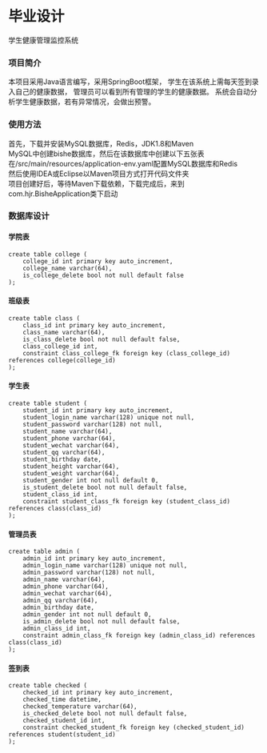 # 毕业设计
学生健康管理监控系统  

### 项目简介
本项目采用Java语言编写，采用SpringBoot框架，
学生在该系统上需每天签到录入自己的健康数据，
管理员可以看到所有管理的学生的健康数据。
系统会自动分析学生健康数据，若有异常情况，会做出预警。

### 使用方法
首先，下载并安装MySQL数据库，Redis，JDK1.8和Maven  
MySQL中创建bishe数据库，然后在该数据库中创建以下五张表  
在/src/main/resources/application-env.yaml配置MySQL数据库和Redis  
然后使用IDEA或Eclipse以Maven项目方式打开代码文件夹  
项目创建好后，等待Maven下载依赖，下载完成后，来到com.hjr.BisheApplication类下启动

### 数据库设计
#### 学院表
```mysql
create table college (
    college_id int primary key auto_increment,
    college_name varchar(64),
    is_college_delete bool not null default false
);
```
#### 班级表
```mysql
create table class (
    class_id int primary key auto_increment,
    class_name varchar(64),
    is_class_delete bool not null default false,
    class_college_id int,
    constraint class_college_fk foreign key (class_college_id) references college(college_id)
);
```
#### 学生表
```mysql
create table student (
    student_id int primary key auto_increment,
    student_login_name varchar(128) unique not null,
    student_password varchar(128) not null,
    student_name varchar(64),
    student_phone varchar(64),
    student_wechat varchar(64),
    student_qq varchar(64),
    student_birthday date,
    student_height varchar(64),
    student_weight varchar(64),
    student_gender int not null default 0,
    is_student_delete bool not null default false,
    student_class_id int,
    constraint student_class_fk foreign key (student_class_id) references class(class_id)
);
```
#### 管理员表
```mysql
create table admin (
    admin_id int primary key auto_increment,
    admin_login_name varchar(128) unique not null,
    admin_password varchar(128) not null,
    admin_name varchar(64),
    admin_phone varchar(64),
    admin_wechat varchar(64),
    admin_qq varchar(64),
    admin_birthday date,
    admin_gender int not null default 0,
    is_admin_delete bool not null default false,
    admin_class_id int,
    constraint admin_class_fk foreign key (admin_class_id) references class(class_id)
);
```
#### 签到表
```mysql
create table checked (
    checked_id int primary key auto_increment,
    checked_time datetime,
    checked_temperature varchar(64),
    is_checked_delete bool not null default false,
    checked_student_id int,
    constraint checked_student_fk foreign key (checked_student_id) references student(student_id)
);
```